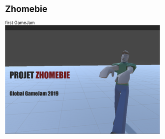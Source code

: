 # Zhomebie
first GameJam
![icon](https://github.com/OlivierArgentieri/Zhomebie/blob/master/Images_Site/PROJET_ZHOMEBIE.png)

